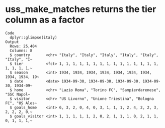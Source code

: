 # uss_make_matches returns the tier column as a factor

    Code
      dplyr::glimpse(italy)
    Output
      Rows: 25,404
      Columns: 8
      $ country       <chr> "Italy", "Italy", "Italy", "Italy", "Italy", "Italy", "I~
      $ tier          <fct> 1, 1, 1, 1, 1, 1, 1, 1, 1, 1, 1, 1, 1, 1, 1, 1, 1, 1, 1,~
      $ season        <int> 1934, 1934, 1934, 1934, 1934, 1934, 1934, 1934, 1934, 19~
      $ date          <date> 1934-09-30, 1934-09-30, 1934-09-30, 1934-09-30, 1934-09~
      $ home          <chr> "Lazio Roma", "Torino FC", "Sampierdarenese", "SSC Napol~
      $ visitor       <chr> "US Livorno", "Unione Triestina", "Bologna FC", "US Ales~
      $ goals_home    <int> 6, 3, 2, 0, 4, 0, 3, 1, 1, 1, 2, 4, 2, 2, 3, 2, 2, 2, 0,~
      $ goals_visitor <int> 1, 1, 1, 1, 1, 2, 0, 2, 1, 1, 1, 0, 2, 1, 1, 0, 1, 1, 1,~

